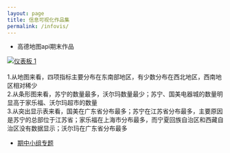 ```yaml
---
layout: page
title: 信息可视化作品集
permalink: /infovis/
---
```


- <p class="item_title">高德地图api期末作品</p>

<div class='tableauPlaceholder' id='viz1515082910659' style='position: relative;margin:0 auto;max-width:650px'>
	<noscript>
		<a href='#'><img alt='仪表板 1 ' src='https:&#47;&#47;public.tableau.com&#47;static&#47;images&#47;H3&#47;H3KR46TDM&#47;1_rss.png' style='border: none' /></a>
	</noscript>
	<object class='tableauViz'  style='display:none;'>
		<param name='host_url' value='https%3A%2F%2Fpublic.tableau.com%2F' /> 
		<param name='embed_code_version' value='3' /> <param name='path' value='shared&#47;H3KR46TDM' /> 
		<param name='toolbar' value='yes' /><param name='static_image' value='https:&#47;&#47;public.tableau.com&#47;static&#47;images&#47;H3&#47;H3KR46TDM&#47;1.png' /> 
		<param name='animate_transition' value='yes' /><param name='display_static_image' value='yes' />
		<param name='display_spinner' value='yes' /><param name='display_overlay' value='yes' />
		<param name='display_count' value='yes' /><param name='filter' value='publish=yes' />
	</object>
</div>                
<script type='text/javascript'>                    
var divElement = document.getElementById('viz1515082910659');                    
var vizElement = divElement.getElementsByTagName('object')[0];                    
vizElement.style.width='100%';vizElement.style.height='887px';                    
var scriptElement = document.createElement('script');                    
scriptElement.src = 'https://public.tableau.com/javascripts/api/viz_v1.js';                    
vizElement.parentNode.insertBefore(scriptElement, vizElement);                
</script>

<br>
1.从地图来看，四项指标主要分布在东南部地区，有少数分布在西北地区，西南地区相对稀少<br>
2.从条形图来看，苏宁的数量最多，沃尔玛数量最少；苏宁、国美电器城的数量明显高于家乐福、沃尔玛超市的数量<br>
3.从突出显示表来看，国美在广东省分布最多；苏宁在江苏省分布最多，主要原因是苏宁的总部位于江苏省；家乐福在上海市分布最多，而宁夏回族自治区和西藏自治区没有数据显示；沃尔玛在广东省分布最多<br>

- <p class="item_title"><a href="https://690244957.github.io/%E6%96%B0%E5%BB%BA%E6%96%87%E4%BB%B6%E5%A4%B9/Tableau.html">期中小组专题</a></p>